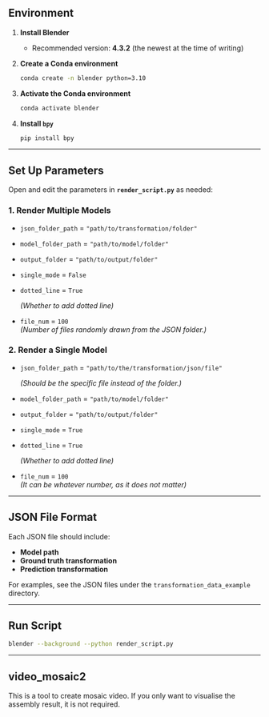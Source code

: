 ## Environment

1. **Install Blender**  
   - Recommended version: **4.3.2** (the newest at the time of writing)

2. **Create a Conda environment**  
   ```bash
   conda create -n blender python=3.10
   ```

3. **Activate the Conda environment**  
   ```bash
   conda activate blender
   ```

4. **Install `bpy`**  
   ```bash
   pip install bpy
   ```

---

## Set Up Parameters

Open and edit the parameters in **`render_script.py`** as needed:

### 1. Render Multiple Models

- `json_folder_path` = `"path/to/transformation/folder"`
- `model_folder_path` = `"path/to/model/folder"`
- `output_folder`     = `"path/to/output/folder"`
- `single_mode`       = `False`
- `dotted_line`       = `True`  

  *(Whether to add dotted line)*
- `file_num`          = `100`  
  *(Number of files randomly drawn from the JSON folder.)*

### 2. Render a Single Model

- `json_folder_path` = `"path/to/the/transformation/json/file"`
  
  *(Should be the specific file instead of the folder.)*
- `model_folder_path` = `"path/to/model/folder"`
- `output_folder`     = `"path/to/output/folder"`
- `single_mode`       = `True`
- `dotted_line`       = `True`  

  *(Whether to add dotted line)*
- `file_num`          = `100`  
  *(It can be whatever number, as it does not matter)*

---

## JSON File Format

Each JSON file should include:
- **Model path**
- **Ground truth transformation**
- **Prediction transformation**

For examples, see the JSON files under the `transformation_data_example` directory.

---

## Run Script
```bash
blender --background --python render_script.py          
```
---

## video_mosaic2

This is a tool to create mosaic video. If you only want to visualise the assembly result, it is not required.